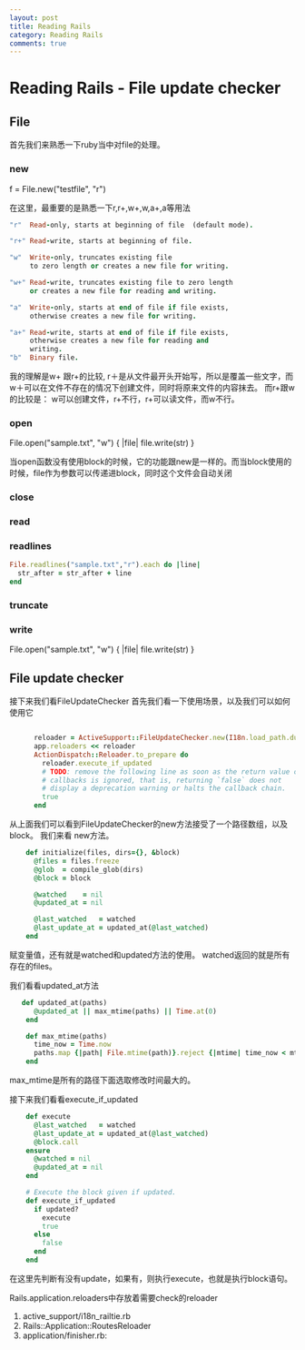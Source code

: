```yaml
---
layout: post
title: Reading Rails
category: Reading Rails
comments: true
---
```


# Reading Rails - File update checker

## File
首先我们来熟悉一下ruby当中对file的处理。
### new
f = File.new("testfile", "r")

在这里，最重要的是熟悉一下r,r+,w+,w,a+,a等用法

~~~rb
"r"  Read-only, starts at beginning of file  (default mode).

"r+" Read-write, starts at beginning of file.

"w"  Write-only, truncates existing file
     to zero length or creates a new file for writing.

"w+" Read-write, truncates existing file to zero length
     or creates a new file for reading and writing.

"a"  Write-only, starts at end of file if file exists,
     otherwise creates a new file for writing.

"a+" Read-write, starts at end of file if file exists,
     otherwise creates a new file for reading and
     writing.
"b"  Binary file.
~~~
我的理解是w+ 跟r+的比较, r＋是从文件最开头开始写，所以是覆盖一些文字，而w＋可以在文件不存在的情况下创建文件，同时将原来文件的内容抹去。
而r+跟w的比较是： w可以创建文件，r+不行，r+可以读文件，而w不行。

### open
File.open("sample.txt", "w") { |file| file.write(str) }

当open函数没有使用block的时候，它的功能跟new是一样的。而当block使用的时候，file作为参数可以传递进block，同时这个文件会自动关闭

### close
### read
### readlines

~~~rb
File.readlines("sample.txt","r").each do |line|
  str_after = str_after + line
end
~~~
### truncate
### write

File.open("sample.txt", "w") { |file| file.write(str) }

## File update checker
接下来我们看FileUpdateChecker
首先我们看一下使用场景，以及我们可以如何使用它

~~~rb

      reloader = ActiveSupport::FileUpdateChecker.new(I18n.load_path.dup){ I18n.reload! }
      app.reloaders << reloader
      ActionDispatch::Reloader.to_prepare do
        reloader.execute_if_updated
        # TODO: remove the following line as soon as the return value of
        # callbacks is ignored, that is, returning `false` does not
        # display a deprecation warning or halts the callback chain.
        true
      end
~~~
从上面我们可以看到FileUpdateChecker的new方法接受了一个路径数组，以及block。
我们来看 new方法。

~~~rb
    def initialize(files, dirs={}, &block)
      @files = files.freeze
      @glob  = compile_glob(dirs)
      @block = block

      @watched    = nil
      @updated_at = nil

      @last_watched   = watched
      @last_update_at = updated_at(@last_watched)
    end
~~~
赋变量值，还有就是watched和updated方法的使用。
watched返回的就是所有存在的files。

我们看看updated_at方法

~~~rb
   def updated_at(paths)
      @updated_at || max_mtime(paths) || Time.at(0)
    end

    def max_mtime(paths)
      time_now = Time.now
      paths.map {|path| File.mtime(path)}.reject {|mtime| time_now < mtime}.max
    end
~~~
max_mtime是所有的路径下面选取修改时间最大的。

接下来我们看看execute_if_updated

~~~rb
    def execute
      @last_watched   = watched
      @last_update_at = updated_at(@last_watched)
      @block.call
    ensure
      @watched = nil
      @updated_at = nil
    end

    # Execute the block given if updated.
    def execute_if_updated
      if updated?
        execute
        true
      else
        false
      end
    end
~~~
在这里先判断有没有update，如果有，则执行execute，也就是执行block语句。

Rails.application.reloaders中存放着需要check的reloader

1. active_support/i18n_railtie.rb
2. Rails::Application::RoutesReloader
3. application/finisher.rb:
